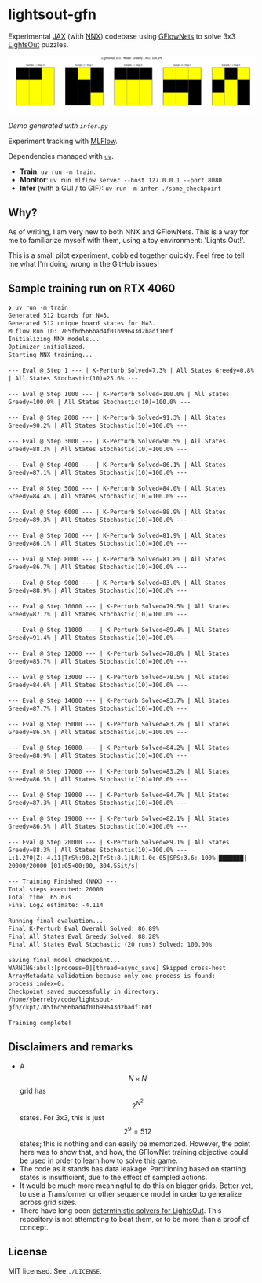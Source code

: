 # lightsout-gfn

Experimental [JAX](https://docs.jax.dev/en/latest/) (with [NNX](https://flax.readthedocs.io/en/v0.8.3/experimental/nnx/index.html)) codebase using [GFlowNets](https://milayb.notion.site/The-GFlowNet-Tutorial-95434ef0e2d94c24aab90e69b30be9b3) to solve 3x3 [LightsOut](https://link.springer.com/chapter/10.1007/978-3-642-40273-9_13) puzzles.

<img src="./demo.gif" alt="Demo">

_Demo generated with `infer.py`_

Experiment tracking with [MLFlow](https://mlflow.org/).

Dependencies managed with [`uv`](https://docs.astral.sh/uv/).

- **Train**: `uv run -m train`.
- **Monitor**: `uv run mlflow server --host 127.0.0.1 --port 8080`
- **Infer** (with a GUI / to GIF): `uv run -m infer ./some_checkpoint`

## Why?

As of writing, I am very new to both NNX and GFlowNets. This is a way for me to familiarize myself with them, using a toy environment: 'Lights Out!'.

This is a small pilot experiment, cobbled together quickly. Feel free to tell me what I'm doing wrong in the GitHub issues!

## Sample training run on RTX 4060

```
❯ uv run -m train
Generated 512 boards for N=3.
Generated 512 unique board states for N=3.
MLflow Run ID: 705f6d566bad4f01b99643d2badf160f
Initializing NNX models...
Optimizer initialized.
Starting NNX training...

--- Eval @ Step 1 --- | K-Perturb Solved=7.3% | All States Greedy=0.8% | All States Stochastic(10)=25.6% ---

--- Eval @ Step 1000 --- | K-Perturb Solved=100.0% | All States Greedy=100.0% | All States Stochastic(10)=100.0% ---

--- Eval @ Step 2000 --- | K-Perturb Solved=91.3% | All States Greedy=90.2% | All States Stochastic(10)=100.0% ---

--- Eval @ Step 3000 --- | K-Perturb Solved=90.5% | All States Greedy=88.3% | All States Stochastic(10)=100.0% ---

--- Eval @ Step 4000 --- | K-Perturb Solved=86.1% | All States Greedy=87.1% | All States Stochastic(10)=100.0% ---

--- Eval @ Step 5000 --- | K-Perturb Solved=84.0% | All States Greedy=84.4% | All States Stochastic(10)=100.0% ---

--- Eval @ Step 6000 --- | K-Perturb Solved=88.9% | All States Greedy=89.3% | All States Stochastic(10)=100.0% ---

--- Eval @ Step 7000 --- | K-Perturb Solved=81.9% | All States Greedy=86.1% | All States Stochastic(10)=100.0% ---

--- Eval @ Step 8000 --- | K-Perturb Solved=81.8% | All States Greedy=86.7% | All States Stochastic(10)=100.0% ---

--- Eval @ Step 9000 --- | K-Perturb Solved=83.0% | All States Greedy=88.9% | All States Stochastic(10)=100.0% ---

--- Eval @ Step 10000 --- | K-Perturb Solved=79.5% | All States Greedy=87.7% | All States Stochastic(10)=100.0% ---

--- Eval @ Step 11000 --- | K-Perturb Solved=89.4% | All States Greedy=91.4% | All States Stochastic(10)=100.0% ---

--- Eval @ Step 12000 --- | K-Perturb Solved=78.8% | All States Greedy=85.7% | All States Stochastic(10)=100.0% ---

--- Eval @ Step 13000 --- | K-Perturb Solved=78.5% | All States Greedy=84.6% | All States Stochastic(10)=100.0% ---

--- Eval @ Step 14000 --- | K-Perturb Solved=83.7% | All States Greedy=87.7% | All States Stochastic(10)=100.0% ---

--- Eval @ Step 15000 --- | K-Perturb Solved=83.2% | All States Greedy=86.5% | All States Stochastic(10)=100.0% ---

--- Eval @ Step 16000 --- | K-Perturb Solved=84.2% | All States Greedy=88.9% | All States Stochastic(10)=100.0% ---

--- Eval @ Step 17000 --- | K-Perturb Solved=83.2% | All States Greedy=86.5% | All States Stochastic(10)=100.0% ---

--- Eval @ Step 18000 --- | K-Perturb Solved=84.7% | All States Greedy=87.3% | All States Stochastic(10)=100.0% ---

--- Eval @ Step 19000 --- | K-Perturb Solved=82.1% | All States Greedy=86.5% | All States Stochastic(10)=100.0% ---

--- Eval @ Step 20000 --- | K-Perturb Solved=89.1% | All States Greedy=88.3% | All States Stochastic(10)=100.0% ---
L:1.270|Z:-4.11|TrS%:98.2|TrSt:8.1|LR:1.0e-05|SPS:3.6: 100%|███████| 20000/20000 [01:05<00:00, 304.55it/s]

--- Training Finished (NNX) ---
Total steps executed: 20000
Total time: 65.67s
Final LogZ estimate: -4.114

Running final evaluation...
Final K-Perturb Eval Overall Solved: 86.89%
Final All States Eval Greedy Solved: 88.28%
Final All States Eval Stochastic (20 runs) Solved: 100.00%

Saving final model checkpoint...
WARNING:absl:[process=0][thread=async_save] Skipped cross-host ArrayMetadata validation because only one process is found: process_index=0.
Checkpoint saved successfully in directory: /home/yberreby/code/lightsout-gfn/ckpt/705f6d566bad4f01b99643d2badf160f

Training complete!
```


## Disclaimers and remarks

- A $$N \times N$$ grid has $$2^{N^2}$$ states. For 3x3, this is just $$2^9 = 512$$ states; this is nothing and can easily be memorized. However, the point here was to show that, and how, the GFlowNet training objective could be used in order to learn how to solve this game.
- The code as it stands has data leakage. Partitioning based on starting states is insufficient, due to the effect of sampled actions.
- It would be much more meaningful to do this on bigger grids. Better yet, to use a Transformer or other sequence model in order to generalize across grid sizes.
- There have long been [deterministic solvers for LightsOut](https://github.com/pmneila/Lights-Out). This repository is not attempting to beat them, or to be more than a proof of concept.


## License

MIT licensed. See `./LICENSE`.
